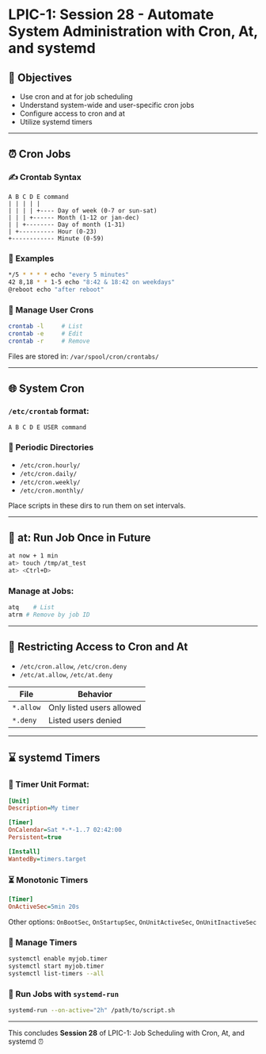 # LPIC-1: Session 28 - Automate System Administration with Cron, At, and systemd

## 🌟 Objectives
- Use cron and at for job scheduling
- Understand system-wide and user-specific cron jobs
- Configure access to cron and at
- Utilize systemd timers

---

## ⏰ Cron Jobs

### ✍️ Crontab Syntax
```text
A B C D E command
| | | | |
| | | | +---- Day of week (0-7 or sun-sat)
| | | +------ Month (1-12 or jan-dec)
| | +-------- Day of month (1-31)
| +---------- Hour (0-23)
+------------ Minute (0-59)
```

### 🔹 Examples
```bash
*/5 * * * * echo "every 5 minutes"
42 8,18 * * 1-5 echo "8:42 & 18:42 on weekdays"
@reboot echo "after reboot"
```

### 🔹 Manage User Crons
```bash
crontab -l     # List
crontab -e     # Edit
crontab -r     # Remove
```
Files are stored in: `/var/spool/cron/crontabs/`

---

## 🌐 System Cron

### `/etc/crontab` format:
```text
A B C D E USER command
```

### 🔹 Periodic Directories
- `/etc/cron.hourly/`
- `/etc/cron.daily/`
- `/etc/cron.weekly/`
- `/etc/cron.monthly/`

Place scripts in these dirs to run them on set intervals.

---

## 📆 at: Run Job Once in Future
```bash
at now + 1 min
at> touch /tmp/at_test
at> <Ctrl+D>
```
### Manage at Jobs:
```bash
atq    # List
atrm # Remove by job ID
```

---

## 🚫 Restricting Access to Cron and At
- `/etc/cron.allow`, `/etc/cron.deny`
- `/etc/at.allow`, `/etc/at.deny`

| File       | Behavior |
|------------|----------|
| `*.allow` | Only listed users allowed |
| `*.deny`  | Listed users denied       |

---

## ⌛ systemd Timers

### 🔹 Timer Unit Format:
```ini
[Unit]
Description=My timer

[Timer]
OnCalendar=Sat *-*-1..7 02:42:00
Persistent=true

[Install]
WantedBy=timers.target
```

### ⏳ Monotonic Timers
```ini
[Timer]
OnActiveSec=5min 20s
```
Other options: `OnBootSec`, `OnStartupSec`, `OnUnitActiveSec`, `OnUnitInactiveSec`

### 🔹 Manage Timers
```bash
systemctl enable myjob.timer
systemctl start myjob.timer
systemctl list-timers --all
```

### 🔹 Run Jobs with `systemd-run`
```bash
systemd-run --on-active="2h" /path/to/script.sh
```

---

This concludes **Session 28** of LPIC-1: Job Scheduling with Cron, At, and systemd ⏰

